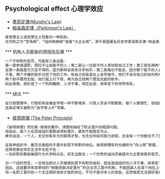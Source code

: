## Psychological effect 心理学效应

* [墨菲定律(Murphy's Law)](Murphy-law.md)
* [帕金森定律（Parkinson's Law）]()
```md
是官僚主义或官僚主义现象的一种别称。
也可称之为“官场病”、“组织麻痹病”或者“大企业病”，源于英国著名历史学家诺斯古德·帕金森1958年出版的《帕金森定律》一书的标题。
```
*** 机构人员膨胀的原因及后果 ***
```md
一个不称职的官员，可能有三条出路：
第一是申请退职，把位子让给能干的人；第二是让一位能干的人来协助自己工作；第三是任用两个水平比自己更低的人当助手。
这第一条路是万万走不得的，因为那样会丧失许多权利；第二条路也不能走，因为那个能干的人会成为自己的对手；看来只有第三条路最适宜。
于是，两个平庸的助手分担了他的工作，他自己则高高在上发号施令，他们不会对自己的权利构成威胁。
两个助手既然无能，他们就上行下效，再为自己找两个更加无能的助手。
如此类推，就形成了一个机构臃肿，人浮于事，相互扯皮，效率低下的领导体系。
```
*** 结论 *** 
```md
在行政管理中，行政机构会像金字塔一样不断增多，行政人员会不断膨胀，每个人都很忙，但组织效率越来越低下。
这条定律又被称为“金字塔上升”现象。
```
* [彼德原理 (The Peter Principle)]()
```md
《彼得原理》劳伦斯·彼得的著作，清楚地描绘了职业晋升的瓶颈问题。
他指出，每个人在层级组织里都会得到晋升，直到不能胜任为止。
换句话说，一个人，无论你有多大的聪明才智，也无论你如何努力进取，总会有一个你胜任不了的职位在等待着你，并且你一定会达到那个位置。
```
```md
在各种组织中，雇员总是趋向于晋升到其不称职的地位。彼得原理有时也被称为“向上爬”原理。
这种现象在现实生活中无处不在：
一名称职的教授被提升为大学校长后，却无法胜任；一个优秀的运动员被提升为主管体育的官员，而无所作为。

对一个组织而言，一旦相当部分人员被推到其不称职的级别，就会造成组织的人浮于事，效率低下，导致平庸者出人头地，发展停滞。
因此，这就要求改变单纯的“根据贡献决定晋升”的企业员工晋升机制，不能因某人在某个岗位上干得很出色，就推断此人一定能够胜任更高一级的职务。
将一名职工晋升到一个无法很好发挥才能的岗位，不仅不是对本人的奖励，反而使其无法很好发挥才能，也给企业带来损失。
```

